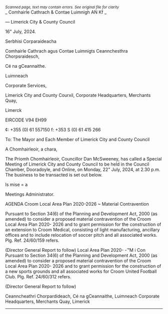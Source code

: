 *<small>Scanned page, text may contain errors. See original file for clarity</small>*  
_ Comhairle Cathrach
& Contae Luimnigh
AN Kf _

— Limerick City
& County Council

16" July, 2024.

Serbhisi Corparaideacha

Comhairle Cathrach agus Contae Luimnigts
Ceannchesthra Chorpsraidesch,

Cé na gCeannaithe.

Luimneach

Corporate Services,

Limerick City and County Courxil,
Corporate Headquarters,
Merchants Quay,

Limerck

EIRCODE V94 EH99

¢: +355 (0) 61 557150
f: +353 S (0) 61 415 266

To: The Mayor and Each Member of Limerick City and County Council

A Chomhairleoir, a chara,

The Priomh Chomhairleoir, Councillor Dan McSweeney, has called a Special Meeting of
Limerick City and County Council to be held in the Council Chamber, Dooradoyle, and Online,
on Monday, 22" July, 2024, at 2.30 p.m. The business to be transacted is set out below.

Is mise = a

Meetings Administrator.

AGENDA
Croom Local Area Plan 2020-2026 ~ Material Contravention

Pursuant to Section 34(6) of the Planning and Development Act, 2000 (as amended)
to consider a proposed material contravention of the Croom Local Area Plan 2020-
2026 and to grant permission for the construction of an extension to Croom Medical,
consisting of light manufacturing, ancillary offices and to include relocation of soccer
pitch and all associated works. Plg. Ref. 24/60/159 refers.

(Director General Report to follow)
Local Area Plan 2020- -™M i Con
Pursuant to Section 34(6) of the Planning and Development Act, 2000 (as amended)
to consider a proposed material contravention of the Croom Local Area Plan 2020-
2026 and to grant permission for the construction of a new sports grounds and all
associated works for Croom United Football Club. Plg. Ref. 24/60/312 refers.

(Director General Report to follow)

Ceanncheathri Chorpardideach, Cé na gCeannaithe, Luimneach
Corporate Headquarters, Merchants Quay, Limerick

---
